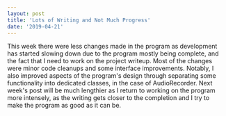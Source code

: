 ```yaml
---
layout: post
title: 'Lots of Writing and Not Much Progress'
date: '2019-04-21'
---
```

This week there were less changes made in the program as development has started slowing down due to the program mostly being complete, and the fact that I need to work on the project writeup. Most of the changes were minor code cleanups and some interface improvements. Notably, I also improved aspects of the program's design through separating some functionality into dedicated classes, in the case of AudioRecorder. Next week's post will be much lengthier as I return to working on the program more intensely, as the writing gets closer to the completion and I try to make the program as good as it can be. 
